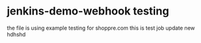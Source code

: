 # jenkins-demo-webhook testing
the file is using example testing for shoppre.com
this is test job
update new
hdhshd
